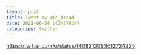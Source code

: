 ```yaml
--- 
layout: post 
title: Tweet by @fa_dread 
date: 2021-06-24 1624579144 
categories: twitter 
--- 
```

https://twitter.com/o/status/1408213093612724225